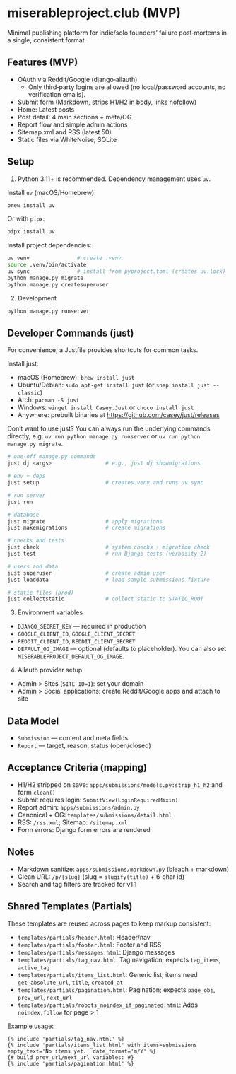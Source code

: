 # miserableproject.club (MVP)

Minimal publishing platform for indie/solo founders’ failure post‑mortems in a single, consistent format.

## Features (MVP)
- OAuth via Reddit/Google (django‑allauth)
  - Only third‑party logins are allowed (no local/password accounts, no verification emails).
- Submit form (Markdown, strips H1/H2 in body, links nofollow)
- Home: Latest posts
- Post detail: 4 main sections + meta/OG
- Report flow and simple admin actions
- Sitemap.xml and RSS (latest 50)
- Static files via WhiteNoise; SQLite

## Setup
1) Python 3.11+ is recommended. Dependency management uses `uv`.

Install `uv` (macOS/Homebrew):
```bash
brew install uv
```

Or with `pipx`:
```bash
pipx install uv
```

Install project dependencies:
```bash
uv venv               # create .venv
source .venv/bin/activate
uv sync               # install from pyproject.toml (creates uv.lock)
python manage.py migrate
python manage.py createsuperuser
```

2) Development
```bash
python manage.py runserver
```

## Developer Commands (just)
For convenience, a Justfile provides shortcuts for common tasks.

Install just:
- macOS (Homebrew): `brew install just`
- Ubuntu/Debian: `sudo apt-get install just` (or `snap install just --classic`)
- Arch: `pacman -S just`
- Windows: `winget install Casey.Just` or `choco install just`
- Anywhere: prebuilt binaries at https://github.com/casey/just/releases

Don’t want to use just? You can always run the underlying commands directly, e.g. `uv run python manage.py runserver` or `uv run python manage.py migrate`.

```bash
# one-off manage.py commands
just dj <args>                 # e.g., just dj showmigrations

# env + deps
just setup                     # creates venv and runs uv sync

# run server
just run

# database
just migrate                   # apply migrations
just makemigrations            # create migrations

# checks and tests
just check                     # system checks + migration check
just test                      # run Django tests (verbosity 2)

# users and data
just superuser                 # create admin user
just loaddata                  # load sample submissions fixture

# static files (prod)
just collectstatic             # collect static to STATIC_ROOT
```

3) Environment variables
- `DJANGO_SECRET_KEY` — required in production
- `GOOGLE_CLIENT_ID`, `GOOGLE_CLIENT_SECRET`
- `REDDIT_CLIENT_ID`, `REDDIT_CLIENT_SECRET`
- `DEFAULT_OG_IMAGE` — optional (defaults to placeholder). You can also set `MISERABLEPROJECT_DEFAULT_OG_IMAGE`.

4) Allauth provider setup
- Admin > Sites (`SITE_ID=1`): set your domain
- Admin > Social applications: create Reddit/Google apps and attach to site

## Data Model
- `Submission` — content and meta fields
- `Report` — target, reason, status (open/closed)

## Acceptance Criteria (mapping)
- H1/H2 stripped on save: `apps/submissions/models.py:strip_h1_h2` and form `clean()`
- Submit requires login: `SubmitView(LoginRequiredMixin)`
- Report admin: `apps/submissions/admin.py`
- Canonical + OG: `templates/submissions/detail.html`
- RSS: `/rss.xml`; Sitemap: `/sitemap.xml`
- Form errors: Django form errors are rendered

## Notes
- Markdown sanitize: `apps/submissions/markdown.py` (bleach + markdown)
- Clean URL: `/p/{slug}` (slug = `slugify(title)` + 6‑char id)
- Search and tag filters are tracked for v1.1

## Shared Templates (Partials)
These templates are reused across pages to keep markup consistent:

- `templates/partials/header.html`: Header/nav
- `templates/partials/footer.html`: Footer and RSS
- `templates/partials/messages.html`: Django messages
- `templates/partials/tag_nav.html`: Tag navigation; expects `tag_items`, `active_tag`
- `templates/partials/items_list.html`: Generic list; items need `get_absolute_url`, `title`, `created_at`
- `templates/partials/pagination.html`: Pagination; expects `page_obj`, `prev_url`, `next_url`
- `templates/partials/robots_noindex_if_paginated.html`: Adds `noindex,follow` for page > 1

Example usage:
```
{% include 'partials/tag_nav.html' %}
{% include 'partials/items_list.html' with items=submissions empty_text='No items yet.' date_format='m/Y' %}
{# build prev_url/next_url variables: #}
{% include 'partials/pagination.html' %}
```
